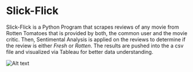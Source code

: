 # Slick-Flick

Slick-Flick is a Python Program that scrapes reviews of any movie from Rotten Tomatoes that is provided by both, the common user and the movie critic. Then, Sentimental Analysis is applied on the reviews to determine if the review is either *Fresh* or *Rotten*. The results are pushed into the a csv file and visualized via Tableau for better data understanding.

![Alt text](C:\Users\Yusuf\Pictures?raw=true "Optional Title")
